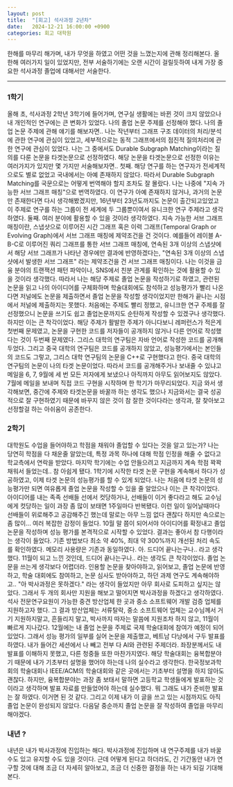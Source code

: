 ```yaml
---
layout: post
title:  "[회고] 석사과정 2년차"
date:   2024-12-21 16:00:00 +0900
categories: 회고 대학원
---
```

한해를 마무리 해가며, 내가 무엇을 하였고 어떤 것을 느꼈는지에 관해 정리해본다. 올 한해 여러가지 일이 있었지만, 전부 서술하기에는 오랜 시간이 걸릴듯하여 내게 가장 중요한 석사과정 졸업에 대해서만 서술한다.

---
### 1학기
올해 초, 석사과정 2학년 3학기에 들어가며, 연구실 생활에는 바뀐 것이 크지 않았으나 내 개인적인 연구에는 큰 변화가 있었다. 나의 졸업 논문 주제를 선정해야 했다. 
나의 졸업 논문 주제에 관해 얘기를 해보자면.. 나는 작년부터 그래프 구조 데이터의 처리/분석에 관한 연구에 관심이 있었고, 세부적으로는 동적 그래프에서의 점진적 질의처리에 관한 연구에 관심이 있었다.
나는 그 중에서도 Durable Subgraph Matching이라는 질의를 다룬 논문을 타겟논문으로 선정하였다. 해당 논문을 타겟논문으로 선정한 이유는 여러가지가 있지만 몇 가지만 서술해보자면.. 
첫째. 해당 연구를 하는 연구자가 전세계적으로도 별로 없었고 국내에서는 아예 존재하지 않았다. 따라서 Durable Subgraph Matching를 국문으로는 어떻게 번역해야 할지 조차도 잘 몰랐다. 나는 나중에 "지속 가능한 서브 그래프 매칭"으로 번역하였다. 이 연구가 아예 존재하지 않거나, 과거의 논문만 존재한다면 다시 생각해봤겠지만, 16년부터 23년도까지도 논문이 출간되고있었고 이 주제로 연구를 하는 그룹이 전 세계에 두 그룹뿐이여서 유니크한 연구 주제라고 생각하였다.
둘째. 여러 분야에 활용할 수 있을 것이라 생각하였다. 지속 가능한 서브 그래프 매칭이란, 스냅샷으로 이루어진 시간 그래프 혹은 이력 그래프(Temporal Graph or Evolving Graph)에서 서브 그래프 매칭에 제약조건을 건 것이다. 예를들어 레이블 A-B-C로 이루어진 쿼리 그래프를 통한 서브 그래프 매칭에, 연속된 3개 이상의 스냅샷에서 해당 서브 그래프가 나타난 경우에만 결과에 반영하겠다는, "연속된 3개 이상의 스냅샷에서 발생한 서브 그래프" 라는 제약조건을 건 서브 그래프 매칭이다. 나는 이것을 금융 분야의 트랜잭션 패턴 파악이나, SNS에서 친분 관계를 확인하는 것에 활용할 수 있을 것이라 생각했다.
따라서 나는 해당 주제로 졸업 논문을 작성하기로 하였고, 관련된 논문을 읽고 나의 아이디어를 구체화하며 학술대회에도 참석하고 성능평가가 빨리 나온다면 저널에도 논문을 제출하면서 졸업 논문을 작성할 생각이었지만 한해가 끝나는 시점에서 저널에 제출하지는 못했다.
처음에는 주제도 빨리 정했고, 유니크한 연구 주제를 잘 선정했으니 논문을 쓰기도 쉽고 졸업논문까지도 순탄하게 작성할 수 있겠구나 생각했다. 하지만 이는 큰 착각이었다. 해당 주제가 활발한 주제가 아니다보니 레퍼런스가 적은게 첫번째 문제였고, 논문을 구현한 코드를 저자들이 공개하지 않거나 다른 언어로 작성했다는 것이 두번째 문제였다. 그리스 대학의 연구팀은 자바 언어로 작성한 코드를 공개해두었다. 그리고 중국 대학의 연구팀은 코드를 공개하지 않았고, 성능평가에서는 본인들의 코드도 그렇고, 그리스 대학 연구팀의 논문을 C++로 구현했다고 한다. 중국 대학의 연구팀의 논문이 나의 타겟 논문이었다. 따라서 코드를 공개해주거나 보내줄 수 있냐고 메일을 6, 7, 9월에 세 번 모든 저자에게 보냈으나 아직까지 아무도 읽어보지도 않았다. 7월에 메일을 보내며 직접 코드 구현을 시작하며 한 학기가 마무리되었다.
지금 와서 생각해보면, 중간에 주제와 타겟논문을 바꿀까 하는 생각도 했으나 지금와서는 결국 성공적으로 잘 구현하였기 때문에 바꾸지 않은 것이 참 잘한 것이다라는 생각과, 잘 찾아보고 선정할걸 하는 아쉬움이 공존한다.

### 2학기
대학원도 수업을 들어야하고 학점을 채워야 졸업할 수 있다는 것을 알고 있는가?
나는 당연히 학점을 다 채운줄 알았는데, 특정 과목 하나에 대해 학점 인정을 해줄 수 없다고 학교측에서 연락을 받았다. 마지막 학기에는 수업 안들으려고 지금까지 계속 학점 꽉꽉 채워서 들었는데.. 참 아쉽게 됐다.
1학기에 시작한 타겟 논문 구현을 계속해서 하다가 성공하였고, 이제 타겟 논문의 성능평가를 할 수 있게 되었다. 나는 처음에 타겟 논문의 성능평가만 되면 여유롭게 졸업 논문을 작성할 수 있을 줄 알았으나 이는 큰 착각이었다.
아이디어를 내는 족족 선배들 선에서 컷당하거나, 선배들이 이거 좋다라고 해도 교수님에게 컷당하는 일이 과장 좀 많이 보태면 1주일마다 반복됐다. 이런 일이 일어날때마다 선배들이 위로해주고 공감해주긴 했는데 말로는 아무 느낌 없다 괜찮다 하지만 속으로는 좀 많이... 여러 복잡한 감정이 들었다.
10월 말 쯤이 되어서야 아이디어를 확정내고 졸업 논문을 작성하며 성능 평가를 본격적으로 시작할 수 있었다. 결과는 좋아서 참 다행이라는 생각이 들었다. 기존 방법보다 최소 약 40%, 최대 약 300%까지 개선된 처리 속도를 확인하였다. 메모리 사용량은 기존과 동일하였다. 아. 드디어 끝나는구나.. 라고 생각했다.
11월이 되고 느낀 것인데, 드디어 끝나는구나.. 라는 생각도 큰 착각이었다. 졸업 논문을 쓰는게 생각보다 어렵더라. 인용할 논문을 찾아야하고, 읽어보고, 졸업 논문에 반영하고, 학술 대회에도 참여하고, 논문 심사도 받아야하고, 하던 과제 연구도 계속해야하고.. "아 박사과정은 못하겠다." 라는 생각이 들었지만 아무 회사로 도피하고 싶지는 않았다. 그래서 두 개의 회사만 지원을 해보고 떨어지면 박사과정을 하겠다고 생각하였다. 석사 전문연구요원이 가능한 중견 방산업체 한 곳과 중소 소프트웨어 개발 검증 업체를 지원하고자 했다. 그 결과 방산업체는 서류탈락, 중소 소프트웨어 업체는 교수님께서 거기 지원하지말고, 흔들리지 말고, 박사까지 따자는 말씀에 지원조차 하지 않고, 11월이 빠르게 지나갔다.
12월에는 내 졸업 논문을 주제로 국제 학술대회에 참여가 예정이 되어있었다. 그래서 성능 평가의 일부를 실어 논문을 제출했고, 베트남 다낭에서 구두 발표를 하였다. 내가 들어간 세션에서 나 빼고 전부 다 AI와 관련된 주제더라. 좌장분께서도 내 발표를 이해하지 못했고, 다른 청중들 또한 마찬가지였다. 해당 학술대회는 융복합분야기 때문에 내가 기초부터 설명을 했어야 하는데 나의 실수라고 생각한다. 한국정보과학회의 학술대회나 IEEE/ACM의 학술대회와 같은 곳에서는 기초부터 설명을 하지 않아도 괜찮다. 하지만, 융복합분야는 과장 좀 보태서 말하면 고등학교 학생들에게 발표하는 것이라고 생각하며 발표 자료를 만들었어야 하는데 실수했다. 뭐 그래도 내가 준비한 발표는 잘 하였다. 이거면 된 것 같다. 그리고 이제 내가 이 글을 쓰고 있는 시점까지도 아직 졸업 논문이 완성되지 않았다. 다음달 중순까지 졸업 논문을 잘 작성하여 졸업을 마무리해야겠다.

### 내년 ?
내년은 내가 박사과정에 진입하는 해다. 박사과정에 진입하며 내 연구주제를 내가 바꿀수도 있고 유지할 수도 있을 것이다. 근데 어떻게 된다고 하더라도, 긴 기간동안 내가 연구할 것에 대해 조금 더 자세히 알아보고, 조금 더 신중한 결정을 하는 내가 되길 기대해본다.